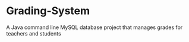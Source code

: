 # Grading-System
A Java command line MySQL database project that manages grades for teachers and students
